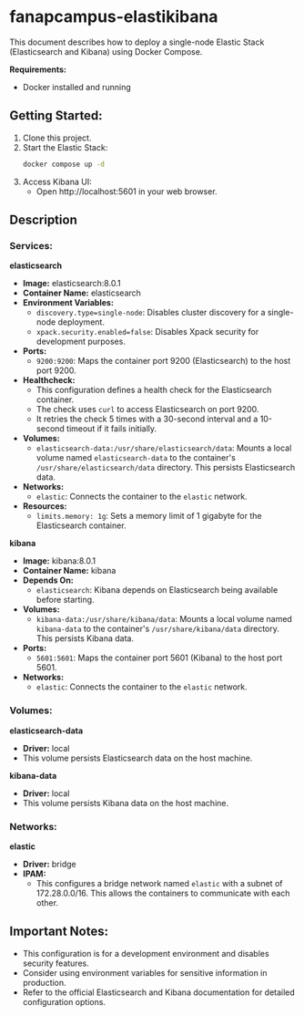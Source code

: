 # fanapcampus-elastikibana
This document describes how to deploy a single-node Elastic Stack (Elasticsearch and Kibana) using Docker Compose.

**Requirements:**

* Docker installed and running

## Getting Started:

1. Clone this project.
2. Start the Elastic Stack:
    ``` bash
    docker compose up -d
    ``` 
3. Access Kibana UI:
    * Open http://localhost:5601 in your web browser.


## Description

### Services:

**elasticsearch**

* **Image:** elasticsearch:8.0.1
* **Container Name:** elasticsearch
* **Environment Variables:**
    * `discovery.type=single-node`: Disables cluster discovery for a single-node deployment.
    * `xpack.security.enabled=false`: Disables Xpack security for development purposes.
* **Ports:**
    * `9200:9200`: Maps the container port 9200 (Elasticsearch) to the host port 9200.
* **Healthcheck:**
    * This configuration defines a health check for the Elasticsearch container.
    * The check uses `curl` to access Elasticsearch on port 9200.
    * It retries the check 5 times with a 30-second interval and a 10-second timeout if it fails initially.
* **Volumes:**
    * `elasticsearch-data:/usr/share/elasticsearch/data`: Mounts a local volume named `elasticsearch-data` to the container's `/usr/share/elasticsearch/data` directory. This persists Elasticsearch data.
* **Networks:**
    * `elastic`: Connects the container to the `elastic` network.
* **Resources:**
    * `limits.memory: 1g`: Sets a memory limit of 1 gigabyte for the Elasticsearch container.

**kibana**

* **Image:** kibana:8.0.1
* **Container Name:** kibana
* **Depends On:**
    * `elasticsearch`: Kibana depends on Elasticsearch being available before starting.
* **Volumes:**
    * `kibana-data:/usr/share/kibana/data`: Mounts a local volume named `kibana-data` to the container's `/usr/share/kibana/data` directory. This persists Kibana data.
* **Ports:**
    * `5601:5601`: Maps the container port 5601 (Kibana) to the host port 5601.
* **Networks:**
    * `elastic`: Connects the container to the `elastic` network.

### Volumes:

**elasticsearch-data**

* **Driver:** local
* This volume persists Elasticsearch data on the host machine.

**kibana-data**

* **Driver:** local
* This volume persists Kibana data on the host machine.

### Networks:

**elastic**

* **Driver:** bridge
* **IPAM:**
    * This configures a bridge network named `elastic` with a subnet of 172.28.0.0/16. This allows the containers to communicate with each other.

## Important Notes:

* This configuration is for a development environment and disables security features.
* Consider using environment variables for sensitive information in production.
* Refer to the official Elasticsearch and Kibana documentation for detailed configuration options.
